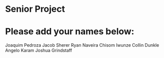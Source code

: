 # Senior Project

# Please add your names below: 

Joaquim Pedroza
Jacob Sherer
Ryan Naveira
Chisom Iwunze
Collin Dunkle
Angelo Karam
Joshua Grindstaff